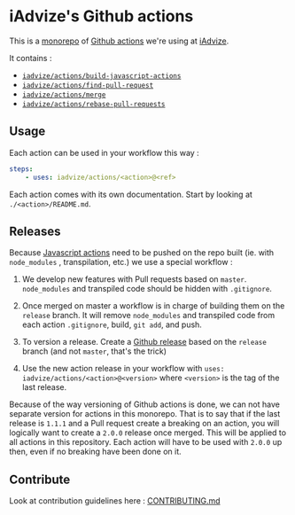 iAdvize's Github actions
==================

This is a [monorepo](https://en.wikipedia.org/wiki/Monorepo) of [Github actions](https://github.com/features/actions)
we're using at [iAdvize](https://github.com/iadvize).

It contains : 

- [`iadvize/actions/build-javascript-actions`](./build-javascript-actions) 
- [`iadvize/actions/find-pull-request`](./find-pull-request) 
- [`iadvize/actions/merge`](./merge) 
- [`iadvize/actions/rebase-pull-requests`](./rebase-pull-requests) 

## Usage

Each action can be used in your workflow this way : 

```yml
steps:
    - uses: iadvize/actions/<action>@<ref>
```

Each action comes with its own documentation. Start by looking at `./<action>/README.md`.

## Releases

Because [Javascript actions](https://help.github.com/en/articles/about-actions#types-of-actions) need to be pushed on
the repo built (ie. with `node_modules` , transpilation, etc.) we use a special workflow : 

1. We develop new features with Pull requests based on `master`. `node_modules` and transpiled code should be hidden
   with `.gitignore`.

2. Once merged on master a workflow is in charge of building them on the `release` branch. It will remove
   `node_modules` and transpiled code from each action `.gitignore`, build, `git add`, and push.

3. To version a release. Create a [Github release](https://help.github.com/en/articles/creating-releases) based on the
   `release` branch (and not `master`, that's the trick)

4. Use the new action release in your workflow with `uses: iadvize/actions/<action>@<version>` where `<version>` is the
   tag of the last release.

Because of the way versioning of Github actions is done, we can not have separate version for actions in this monorepo.
That is to say that if the last release is `1.1.1` and a Pull request create a breaking on an action, you will logically want to create a `2.0.0` release once merged. This will be applied to all actions in this repository. Each action will have to be used with `2.0.0` up then, even if no breaking have been done on it.

## Contribute

Look at contribution guidelines here : [CONTRIBUTING.md](CONTRIBUTING.md)
